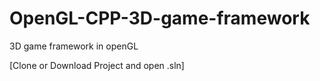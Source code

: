 # OpenGL-CPP-3D-game-framework
3D game framework in openGL

[Clone or Download Project and open .sln]
